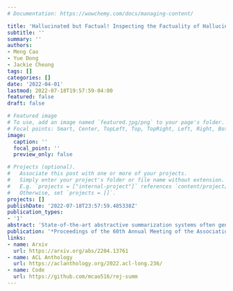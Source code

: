 ```yaml
---
# Documentation: https://wowchemy.com/docs/managing-content/

title: 'Hallucinated but Factual! Inspecting the Factuality of Hallucinations in Abstractive Summarization'
subtitle: ''
summary: ''
authors:
- Meng Cao
- Yue Dong
- Jackie Cheung
tags: []
categories: []
date: '2022-04-01'
lastmod: 2022-07-18T19:57:59-04:00
featured: false
draft: false

# Featured image
# To use, add an image named `featured.jpg/png` to your page's folder.
# Focal points: Smart, Center, TopLeft, Top, TopRight, Left, Right, BottomLeft, Bottom, BottomRight.
image:
  caption: ''
  focal_point: ''
  preview_only: false

# Projects (optional).
#   Associate this post with one or more of your projects.
#   Simply enter your project's folder or file name without extension.
#   E.g. `projects = ["internal-project"]` references `content/project/deep-learning/index.md`.
#   Otherwise, set `projects = []`.
projects: []
publishDate: '2022-07-18T23:57:59.485338Z'
publication_types:
- '1'
abstract: 'State-of-the-art abstractive summarization systems often generate hallucinations; i.e., content that is not directly inferable from the source text. Despite being assumed to be incorrect, we find that much hallucinated content is actually consistent with world knowledge, which we call factual hallucinations. Including these factual hallucinations in a summary can be beneficial because they provide useful background information. In this work, we propose a novel detection approach that separates factual from non-factual hallucinations of entities. Our method is based on an entity’s prior and posterior probabilities according to pre-trained and finetuned masked language models, respectively. Empirical results suggest that our method vastly outperforms two baselines in both accuracy and F1 scores and has a strong correlation with human judgments on factuality classification tasks.Furthermore, we use our method as a reward signal to train a summarization system using an off-line reinforcement learning (RL) algorithm that can significantly improve the factuality of generated summaries while maintaining the level of abstractiveness.'
publication: '*Proceedings of the 60th Annual Meeting of the Association for Computational Linguistics (ACL)*'
links:
- name: Arxiv
  url: https://arxiv.org/abs/2204.13761
- name: ACL Anthology
  url: https://aclanthology.org/2022.acl-long.236/
- name: Code
  url: https://github.com/mcao516/rej-summ
---
```

